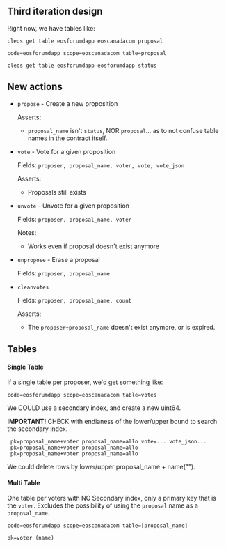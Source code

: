 Third iteration design
----------------------

Right now, we have tables like:

```
cleos get table eosforumdapp eoscanadacom proposal

code=eosforumdapp scope=eoscanadacom table=proposal
```

```
cleos get table eosforumdapp eosforumdapp status
```

New actions
-----------

 * `propose` - Create a new proposition
   
   Asserts: 
     * `proposal_name` isn't `status`, NOR `proposal`... as to not confuse table names in the contract itself.

 * `vote` - Vote for a given proposition
 
    Fields: `proposer, proposal_name, voter, vote, vote_json`

    Asserts: 
      * Proposals still exists

 * `unvote` - Unvote for a given proposition
 
   Fields: `proposer, proposal_name, voter`
  
   Notes:
    * Works even if proposal doesn't exist anymore


 * `unpropose` - Erase a proposal
 
    Fields: `proposer, proposal_name`

 * `cleanvotes`
  
    Fields: `proposer, proposal_name, count`

    Asserts: 
     * The `proposer+proposal_name` doesn't exist anymore, or is expired.

Tables
------

#### Single Table

If a single table per proposer, we'd get something like:
```
code=eosforumdapp scope=eoscanadacom table=votes
```

We COULD use a secondary index, and create a new uint64.

**IMPORTANT!** CHECK with endianess of the lower/upper bound to search the secondary index.
```
 pk=proposal_name+voter proposal_name=allo vote=... vote_json...
 pk=proposal_name+voter proposal_name=allo
 pk=proposal_name+voter proposal_name=allo
 ```

We could delete rows by lower/upper proposal_name + name("").

#### Multi Table

One table per voters with NO Secondary index, only a primary key that is the `voter`. Excludes the possibility of using the `proposal` name as a `proposal_name`.

```
code=eosforumdapp scope=eoscanadacom table=[proposal_name]

pk=voter (name)
```
